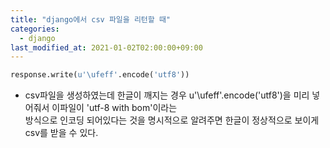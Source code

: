 ```yaml
---
title: "django에서 csv 파일을 리턴할 때"
categories: 
  - django
last_modified_at: 2021-01-02T02:00:00+09:00
---
```

```python
response.write(u'\ufeff'.encode('utf8'))
```
        
- csv파일을 생성하였는데 한글이 깨지는 경우 u'\ufeff'.encode('utf8')을 미리 넣어줘서 이파일이 'utf-8 with bom'이라는<br>
방식으로 인코딩 되어있다는 것을 명시적으로 알려주면 한글이 정상적으로 보이게 csv를 받을 수 있다.